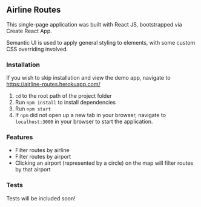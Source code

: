 ## Airline Routes
This single-page application was built with React JS, bootstrapped via Create React App.

Semantic UI is used to apply general styling to elements, with some custom CSS overriding involved.

### Installation
If you wish to skip installation and view the demo app, navigate to https://airline-routes.herokuapp.com/

1. `cd` to the root path of the project folder
2. Run `npm install` to install dependencies
3. Run `npm start` 
4. If `npm` did not open up a new tab in your browser, navigate to `localhost:3000` in your browser to start the application.

### Features
- Filter routes by airline
- Filter routes by airport
- Clicking an airport (represented by a circle) on the map will filter routes by that airport

### Tests
Tests will be included soon!
